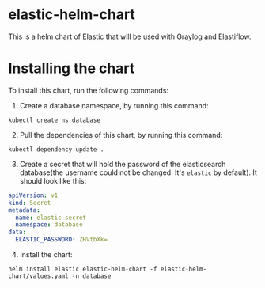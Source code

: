 # elastic-helm-chart
This is a helm chart of Elastic that will be used with Graylog and Elastiflow.
# Installing the chart
To install this chart, run the following commands:
1. Create a database namespace, by running this command:
```shell
kubectl create ns database
```
2. Pull the dependencies of this chart, by running this command:
```shell
kubectl dependency update .
```
3. Create a secret that will hold the password of the elasticsearch database(the username could not be changed. It's `elastic` by default). It should look like this:
```yaml
apiVersion: v1
kind: Secret
metadata:
  name: elastic-secret
  namespace: database
data:
  ELASTIC_PASSWORD: ZHVtbXk=
```
4. Install the chart:

`helm install elastic elastic-helm-chart -f elastic-helm-chart/values.yaml -n database`
